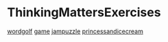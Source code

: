 # ThinkingMattersExercises
[wordgolf](https://sbutltmedia.github.io/ThinkingMattersExercises/wordgolf)
[game](https://sbutltmedia.github.io/ThinkingMattersExercises/game/Twine)
[jampuzzle](https://sbutltmedia.github.io/ThinkingMattersExercises/match-game-new)
[princessandicecream](https://sbutltmedia.github.io/ThinkingMattersExercises/PrincessAndIcecream)